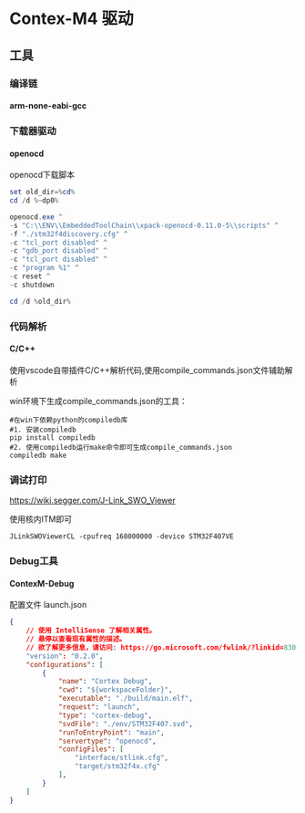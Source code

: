 # Contex-M4 驱动

## 工具

### 编译链

#### arm-none-eabi-gcc

### 下载器驱动

#### openocd

openocd下载脚本

```powershell
set old_dir=%cd%
cd /d %~dp0%

openocd.exe ^
-s "C:\\ENV\\EmbeddedToolChain\\xpack-openocd-0.11.0-5\\scripts" ^
-f "./stm32f4discovery.cfg" ^
-c "tcl_port disabled" ^
-c "gdb_port disabled" ^
-c "tcl_port disabled" ^
-c "program %1" ^
-c reset ^
-c shutdown

cd /d %old_dir%
```

### 代码解析

#### C/C++

 使用vscode自带插件C/C++解析代码,使用compile_commands.json文件辅助解析

win环境下生成compile_commands.json的工具：

```shell
#在win下依赖python的compiledb库
#1. 安装compiledb
pip install compiledb
#2. 使用compiledb运行make命令即可生成compile_commands.json
compiledb make
```

### 调试打印

https://wiki.segger.com/J-Link_SWO_Viewer

使用核内ITM即可

`JLinkSWOViewerCL -cpufreq 168000000 -device STM32F407VE`

### Debug工具

#### ContexM-Debug

配置文件 launch.json

```json
{
	// 使用 IntelliSense 了解相关属性。 
	// 悬停以查看现有属性的描述。
	// 欲了解更多信息，请访问: https://go.microsoft.com/fwlink/?linkid=830387
	"version": "0.2.0",
	"configurations": [
		{
			"name": "Cortex Debug",
			"cwd": "${workspaceFolder}",
			"executable": "./build/main.elf",
			"request": "launch",
			"type": "cortex-debug",
			"svdFile": "./env/STM32F407.svd",
			"runToEntryPoint": "main",
			"servertype": "openocd",
			"configFiles": [
				"interface/stlink.cfg",
				"target/stm32f4x.cfg"
			],
		}
	]
}
```
